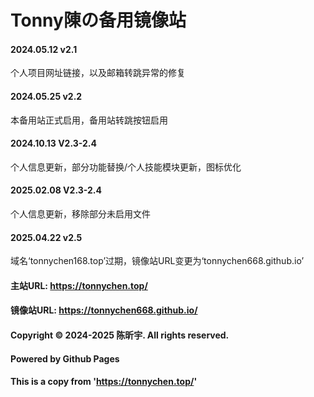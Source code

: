 # Tonny陳の备用镜像站
#### 2024.05.12 v2.1
个人项目网址链接，以及邮箱转跳异常的修复
#### 2024.05.25 v2.2
本备用站正式启用，备用站转跳按钮启用
#### 2024.10.13 V2.3-2.4
个人信息更新，部分功能替换/个人技能模块更新，图标优化
#### 2025.02.08 V2.3-2.4
个人信息更新，移除部分未启用文件
#### 2025.04.22 v2.5
域名‘tonnychen168.top’过期，镜像站URL变更为‘tonnychen668.github.io’
#### 主站URL: https://tonnychen.top/
#### 镜像站URL: https://tonnychen668.github.io/
#### Copyright © 2024-2025 陈昕宇. All rights reserved.
#### Powered by Github Pages
#### This is a copy from 'https://tonnychen.top/'
